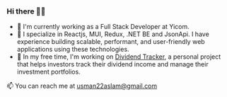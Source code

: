 ### Hi there 👋🏽
- 💼 I'm currently working as a Full Stack Developer at Yicom.
- 🔨 I specialize in Reactjs, MUI, Redux, .NET BE and JsonApi. I have experience building scalable, performant, and user-friendly web applications using these technologies.
- 🚀 In my free time, I'm working on <a href='https://dividend-tracker-three.vercel.app/login'>Dividend Tracker</a>, a personal project that helps investors track their dividend income and manage their investment portfolios.

📫 You can reach me at usman22aslam@gmail.com
